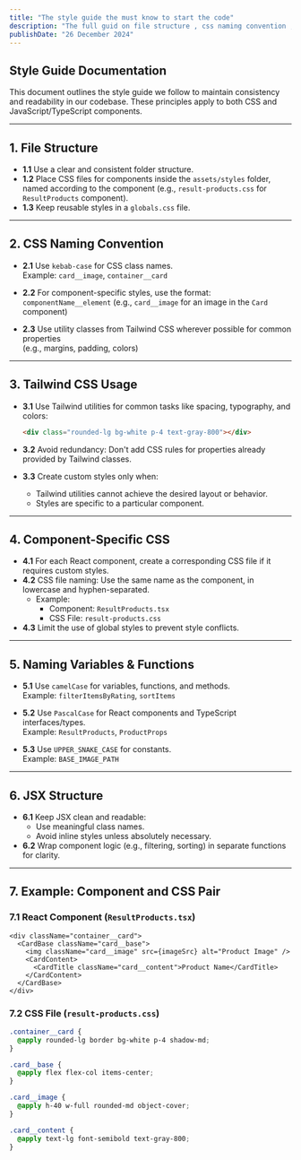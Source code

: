 ```yaml
---
title: "The style guide the must know to start the code"
description: "The full guid on file structure , css naming convention , tailwind usage and , css classes naming convention . "
publishDate: "26 December 2024"
---
```


## Style Guide Documentation

This document outlines the style guide we follow to maintain consistency and readability in our codebase. These principles apply to both CSS and JavaScript/TypeScript components.

---

## **1. File Structure**

- **1.1** Use a clear and consistent folder structure.
- **1.2** Place CSS files for components inside the `assets/styles` folder, named according to the component (e.g., `result-products.css` for `ResultProducts` component).
- **1.3** Keep reusable styles in a `globals.css` file.

---

## **2. CSS Naming Convention**

- **2.1** Use `kebab-case` for CSS class names.  
  Example: `card__image`, `container__card`

- **2.2** For component-specific styles, use the format:  
  `componentName__element` (e.g., `card__image` for an image in the `Card` component)

- **2.3** Use utility classes from Tailwind CSS wherever possible for common properties  
  (e.g., margins, padding, colors)

---

## **3. Tailwind CSS Usage**

- **3.1** Use Tailwind utilities for common tasks like spacing, typography, and colors:

  ```html
  <div class="rounded-lg bg-white p-4 text-gray-800"></div>
  ```

- **3.2** Avoid redundancy: Don't add CSS rules for properties already provided by Tailwind classes.
- **3.3** Create custom styles only when:
  - Tailwind utilities cannot achieve the desired layout or behavior.
  - Styles are specific to a particular component.

---

## **4. Component-Specific CSS**

- **4.1** For each React component, create a corresponding CSS file if it requires custom styles.
- **4.2** CSS file naming: Use the same name as the component, in lowercase and hyphen-separated.
  - Example:
    - Component: `ResultProducts.tsx`
    - CSS File: `result-products.css`
- **4.3** Limit the use of global styles to prevent style conflicts.

---

## **5. Naming Variables & Functions**

- **5.1** Use `camelCase` for variables, functions, and methods.  
  Example: `filterItemsByRating`, `sortItems`

- **5.2** Use `PascalCase` for React components and TypeScript interfaces/types.  
  Example: `ResultProducts`, `ProductProps`

- **5.3** Use `UPPER_SNAKE_CASE` for constants.  
  Example: `BASE_IMAGE_PATH`

---

## **6. JSX Structure**

- **6.1** Keep JSX clean and readable:
  -  Use meaningful class names.
  - Avoid inline styles unless absolutely necessary.
- **6.2** Wrap component logic (e.g., filtering, sorting) in separate functions for clarity.

---

## **7. Example: Component and CSS Pair**

### **7.1 React Component (`ResultProducts.tsx`)**

```tsx
<div className="container__card">
  <CardBase className="card__base">
    <img className="card__image" src={imageSrc} alt="Product Image" />
    <CardContent>
      <CardTitle className="card__content">Product Name</CardTitle>
    </CardContent>
  </CardBase>
</div>
```

### **7.2 CSS File (`result-products.css`)**

```css
.container__card {
  @apply rounded-lg border bg-white p-4 shadow-md;
}

.card__base {
  @apply flex flex-col items-center;
}

.card__image {
  @apply h-40 w-full rounded-md object-cover;
}

.card__content {
  @apply text-lg font-semibold text-gray-800;
}
```
